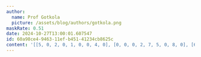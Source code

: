 ```yaml
---
author:
  name: Prof Gotkola
  picture: /assets/blog/authors/gotkola.png
maskRate: 0.51
date: 2024-10-27T13:00:01.607547
id: 60a98ce4-9463-11ef-b451-41234cb8625c
content: '[[5, 0, 2, 0, 1, 0, 0, 4, 0], [0, 0, 0, 2, 7, 5, 0, 8, 0], [6, 0, 7, 4, 0, 0, 2, 1, 0], [2, 5, 9, 0, 8, 7, 0, 3, 0], [0, 0, 0, 0, 6, 9, 5, 0, 0], [1, 6, 3, 0, 0, 4, 9, 7, 8], [0, 9, 5, 0, 0, 0, 8, 0, 0], [8, 0, 0, 0, 3, 6, 0, 0, 7], [0, 4, 6, 8, 0, 0, 1, 0, 0]]'
---
```

